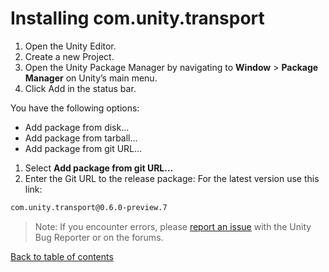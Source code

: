 # Installing com.unity.transport

1. Open the Unity Editor.
2. Create a new Project.
1. Open the Unity Package Manager by navigating to **Window** > **Package Manager** on Unity’s main menu.
1. Click Add in the status bar.

  You have the following options:

   - Add package from disk...
   - Add package from tarball...
   - Add package from git URL...

1. Select **Add package from git URL...**
1. Enter the Git URL to the release package: For the latest version use this link:

  ```html
  com.unity.transport@0.6.0-preview.7 
  ```


> Note: If you encounter errors, please [report an issue](https://unity3d.com/unity/qa/bug-reporting) with the Unity Bug Reporter or on the forums.

[Back to table of contents](TableOfContents.md)

